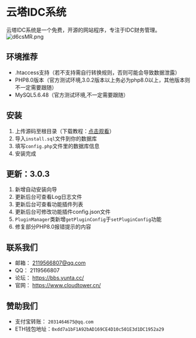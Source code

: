 # 云塔IDC系统
云塔IDC系统是一个免费，开源的网站程序，专注于IDC财务管理。
![d6csMR.png](https://s1.ax1x.com/2020/08/25/d6csMR.png)

## 环境推荐
- .htaccess支持（若不支持需自行转换规则，否则可能会导致数据泄露）
- PHP8.0版本（官方测试环境,3.0.2版本以上务必为php8.0以上，其他版本则不一定需要跟随）
- MySQL5.6.48（官方测试环境,不一定需要跟随）

## 安装
1. 上传源码至根目录（下载教程：[点击观看](https://www.bilibili.com/video/BV1ZD4y1R73j/)）
2. 导入`install.sql`文件到你的数据库
3. 填写`config.php`文件里的数据库信息
4. 安装完成

## 更新：3.0.3
1. 新增自动安装向导
2. 更新后台可查看Log日志文件
3. 更新后台可查看功能插件列表
4. 更新后台可修改功能插件config.json文件
5. `PluginManager`类新增`getPluginConfig`于`setPluginConfig`功能
6. 修复部分PHP8.0报错提示的内容

## 联系我们
- 邮箱： 2119566807@qq.com
- QQ： 2119566807
- 论坛： https://bbs.yunta.cc/
- 官网： https://www.cloudtower.cn/

## 赞助我们

- 支付宝转账： `2031464675@qq.com`
- ETH钱包地址：`0xdd7a1bF1A92bAD169CE4D10c501E3d1DC1952a29` 

